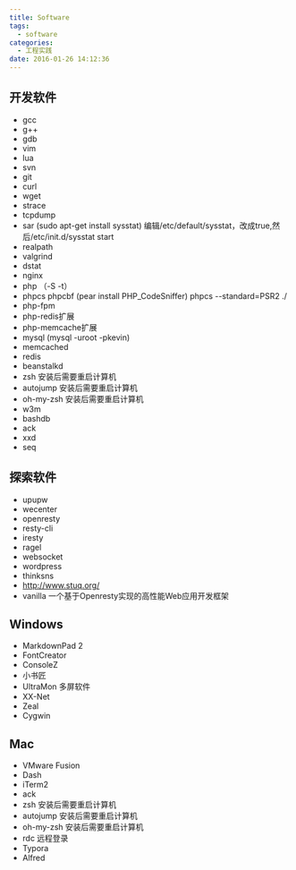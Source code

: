 ```yaml
---
title: Software 
tags:
  - software 
categories:
  - 工程实践 
date: 2016-01-26 14:12:36
---
```



## **开发软件**
- gcc
- g++
- gdb
- vim
- lua
- svn
- git
- curl
- wget
- strace
- tcpdump
- sar (sudo apt-get install sysstat) 编辑/etc/default/sysstat，改成true,然后/etc/init.d/sysstat start
- realpath
- valgrind
- dstat
- nginx
- php （-S -t）
- phpcs phpcbf (pear install PHP_CodeSniffer)  phpcs --standard=PSR2 ./
- php-fpm
- php-redis扩展
- php-memcache扩展
- mysql (mysql -uroot -pkevin)
- memcached
- redis
- beanstalkd
- zsh 安装后需要重启计算机
- autojump 安装后需要重启计算机
- oh-my-zsh 安装后需要重启计算机
- w3m
- bashdb
- ack
- xxd
- seq
 

## **探索软件**
- upupw
- wecenter
- openresty
- resty-cli
- iresty
- ragel
- websocket
- wordpress
- thinksns
- http://www.stuq.org/
- vanilla 一个基于Openresty实现的高性能Web应用开发框架

## **Windows**
- MarkdownPad 2
- FontCreator
- ConsoleZ
- 小书匠
- UltraMon 多屏软件
- XX-Net
- Zeal
- Cygwin 

## **Mac**
- VMware Fusion
- Dash 
- iTerm2
- ack
- zsh 安装后需要重启计算机
- autojump 安装后需要重启计算机
- oh-my-zsh 安装后需要重启计算机
- rdc 远程登录
- Typora 
- Alfred 
